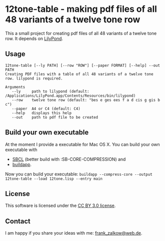 # 12tone-table - making pdf files of all 48 variants of a twelve tone row #

This a small project for creating pdf files of all 48 variants of a twelve tone row. It depends on [LilyPond](http://www.lilypond.org/).

## Usage ##

```
12tone-table [--ly PATH] [--row "ROW"] [--paper FORMAT] [--help] --out PATH
Creating PDF files with a table of all 48 variants of a twelve tone row. lilypond is required.

Arguments
   --ly     path to lilypond (default: /Applications/LilyPond.app/Contents/Resources/bin/lilypond)
   --row    twelve tone row (default: "bes e ges ees f a d cis g gis b c")
   --paper  A4 or C4 (default: C4)
   --help   displays this help
   --out    path to pdf file to be created
```

## Build your own executable ##

At the moment I provide a executable for Mac OS X. You can build your own executable with
* [SBCL](http://www.sbcl.org/) (better build with :SB-CORE-COMPRESSION) and
* [buildapp](http://www.xach.com/lisp/buildapp/).

Now you can build your executable:
`buildapp --compress-core --output 12tone-table --load 12tone.lisp --entry main`

## License ##

This software is licensed under the [CC BY 3.0 license](http://creativecommons.org/licenses/by/3.0/).

## Contact ##

I am happy if you share your ideas with me: frank_zalkow@web.de.
